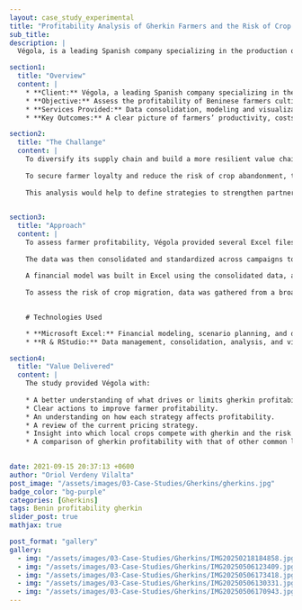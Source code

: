 ```yaml
---
layout: case_study_experimental
title: "Profitability Analysis of Gherkin Farmers and the Risk of Crop Migration"
sub_title: 
description: |
  Végola, is a leading Spanish company specializing in the production of pickles. To diversify its supply chain and build a more resilient value chain, Végola launched a project to establish and expand gherkin production in Benin. The objective of this mission was to assess the profitability of Beninese farmers cultivating gherkins for Végola and evaluate the risk of them switching to other local crops that may offer better returns. The goal was to build farmer loyalty and reduce the risk of crop abandonment. By the end of the mission, key outcomes were obtained: a clear picture of farmers’ productivity, costs, and profitability. Risk assessment of crop migration, and strategy recommendations to improve farmer profitability and strengthen the supply chain. 

section1:
  title: "Overview"
  content: |
    * **Client:** Végola, a leading Spanish company specializing in the production of pickles.
    * **Objective:** Assess the profitability of Beninese farmers cultivating gherkins for Végola and evaluate the risk of them switching to other local crops that may offer better returns. The goal was to build farmer loyalty and reduce the risk of crop abandonment. 
    * **Services Provided:** Data consolidation, modeling and visualization, financial modeling, a decision-support tool to guide strategic planning, and context-specific advice based on results to support strategy in Benin.  
    * **Key Outcomes:** A clear picture of farmers’ productivity, costs, and profitability. Risk assessment of crop migration, and strategy recommendations to improve farmer profitability and strengthen the supply chain. 

section2:
  title: "The Challange"
  content: |
    To diversify its supply chain and build a more resilient value chain, Végola launched a project to establish and expand gherkin production in Benin.
    
    To secure farmer loyalty and reduce the risk of crop abandonment, the company needed to study the profitability of gherkin farming and the opportunity cost for farmers. The company also wanted to assess the risk of farmers switching to other local crops that might offer better returns. 
    
    This analysis would help to define strategies to strengthen partnerships with farmers, guide the expansion of operations across the country, and a better management of the risk to switch to other local crops. Overall, it aimed to help build a stable, long-term, and profitable supply chain.
    

section3:
  title: "Approach"
  content: |
    To assess farmer profitability, Végola provided several Excel files containing raw data from multiple production campaigns. The first step was to organize the information into a set of well-structured tables, applying principles from relational databases to clearly distinguish the different entities.
    
    The data was then consolidated and standardized across campaigns to ensure consistency and reliability. A workflow was developed in R to analyze the data and produce visualizations that helped identify patterns and trends.
    
    A financial model was built in Excel using the consolidated data, allowing for the simulation of different realistic scenarios. These scenarios tested various strategies aimed at improving farmer profitability.
    
    To assess the risk of crop migration, data was gathered from a broad literature review. Key values were updated with better local estimates to enable a meaningful comparison between gherkin profitability and that of other common local crops.
    

    # Technologies Used

    * **Microsoft Excel:** Financial modeling, scenario planning, and delivery of a decision-support tool.
    * **R & RStudio:** Data management, consolidation, analysis, and visualization.

section4:
  title: "Value Delivered"
  content: |
    The study provided Végola with: 
    
    * A better understanding of what drives or limits gherkin profitability in Benin.
    * Clear actions to improve farmer profitability.
    * An understanding on how each strategy affects profitability.
    * A review of the current pricing strategy.
    * Insight into which local crops compete with gherkin and the risk of farmers switching to them.
    * A comparison of gherkin profitability with that of other common local crops.
    

date: 2021-09-15 20:37:13 +0600
author: "Oriol Verdeny Vilalta"
post_image: "/assets/images/03-Case-Studies/Gherkins/gherkins.jpg"
badge_color: "bg-purple"
categories: [Gherkins]
tags: Benin profitability gherkin
slider_post: true
mathjax: true

post_format: "gallery"
gallery:
  - img: "/assets/images/03-Case-Studies/Gherkins/IMG20250218184858.jpg"
  - img: "/assets/images/03-Case-Studies/Gherkins/IMG20250506123409.jpg"
  - img: "/assets/images/03-Case-Studies/Gherkins/IMG20250506173418.jpg"
  - img: "/assets/images/03-Case-Studies/Gherkins/IMG20250506130331.jpg"
  - img: "/assets/images/03-Case-Studies/Gherkins/IMG20250506170943.jpg"
---
```





